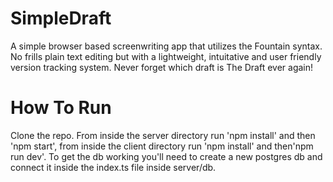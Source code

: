 # SimpleDraft

A simple browser based screenwriting app that utilizes the Fountain syntax. No frills plain text editing but with a lightweight, intuitative and user friendly version tracking system. Never forget which draft is The Draft ever again!

# How To Run

Clone the repo.  From inside the server directory run 'npm install' and then 'npm start', from inside the client directory run 'npm install' and then'npm run dev'. To get the db working you'll need to create a new  postgres db and connect it inside the index.ts file inside server/db. 